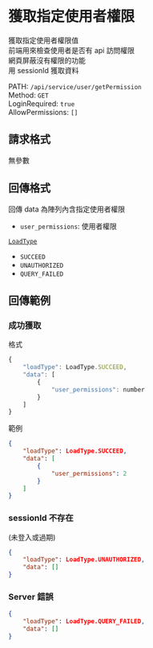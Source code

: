 # 獲取指定使用者權限

獲取指定使用者權限值  
前端用來檢查使用者是否有 api 訪問權限  
網頁屏蔽沒有權限的功能  
用 sessionId 獲取資料  

PATH: `/api/service/user/getPermission`  
Method: `GET`  
LoginRequired: `true`  
AllowPermissions: `[]`  


## 請求格式
無參數  


## 回傳格式

回傳 data 為陣列內含指定使用者權限  

* `user_permissions`: 使用者權限

[`LoadType`](../../types.md#loadtype)  
* `SUCCEED`
* `UNAUTHORIZED`
* `QUERY_FAILED`


## 回傳範例
### 成功獲取
格式
```js
{
    "loadType": LoadType.SUCCEED,
    "data": [
        {
            "user_permissions": number
        }
    ]
}
```
範例
```json
{
    "loadType": LoadType.SUCCEED,
    "data": [
        {
            "user_permissions": 2
        }
    ]
}
```

### sessionId 不存在 
(未登入或過期)  
```json
{
    "loadType": LoadType.UNAUTHORIZED,
    "data": []
}
```

### Server 錯誤  
```json
{
    "loadType": LoadType.QUERY_FAILED,
    "data": []
}
```
